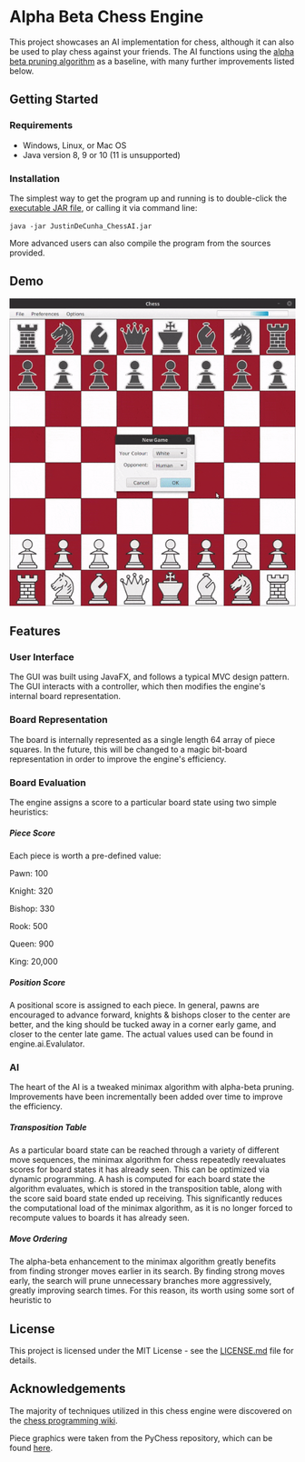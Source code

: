 # Alpha Beta Chess Engine

This project showcases an AI implementation for chess, although it can also be used to play chess against your friends. The AI functions using the [alpha beta pruning algorithm](https://en.wikipedia.org/wiki/Alpha%E2%80%93beta_pruning) as a baseline, with many further improvements listed below.

## Getting Started
### Requirements

* Windows, Linux, or Mac OS
* Java version 8, 9 or 10 (11 is unsupported)

### Installation
The simplest way to get the program up and running is to double-click the [executable JAR file](out/artifacts/JustinDeCunha_ChessAI_jar/JustinDeCunha_ChessAI.jar), or calling it via command line:

`java -jar JustinDeCunha_ChessAI.jar`

More advanced users can also compile the program from the sources provided.

## Demo

![demo](gifs/demo.gif)

## Features

### User Interface

The GUI was built using JavaFX, and follows a typical MVC design pattern. The GUI interacts with a controller, which then modifies the engine's internal board representation.

### Board Representation

The board is internally represented as a single length 64 array of piece squares. In the future, this will be changed to a magic bit-board representation in order to improve the engine's efficiency.

### Board Evaluation

The engine assigns a score to a particular board state using two simple heuristics:

##### Piece Score

Each piece is worth a pre-defined value:

Pawn: 100

Knight: 320

Bishop: 330

Rook: 500

Queen: 900

King: 20,000

##### Position Score

A positional score is assigned to each piece. In general, pawns are encouraged to advance forward, knights & bishops closer to the center are better, and the king should be tucked away in a corner early game, and closer to the center late game. The actual values used can be found in engine.ai.Evalulator.

### AI

The heart of the AI is a tweaked minimax algorithm with alpha-beta pruning. Improvements have been incrementally been added over time to improve the efficiency.

##### Transposition Table

As a particular board state can be reached through a variety of different move sequences, the minimax algorithm for chess repeatedly reevaluates scores for board states it has already seen. This can be optimized via dynamic programming. A hash is computed for each board state the algorithm evaluates, which is stored in the transposition table, along with the score said board state ended up receiving. This significantly reduces the computational load of the minimax algorithm, as it is no longer forced to recompute values to boards it has already seen.

##### Move Ordering

The alpha-beta enhancement to the minimax algorithm greatly benefits from finding stronger moves earlier in its search. By finding strong moves early, the search will prune unnecessary branches more aggressively, greatly improving search times. For this reason, its worth using some sort of heuristic to



## License

This project is licensed under the MIT License - see the [LICENSE.md](LICENSE.md) file for details.

## Acknowledgements

The majority of techniques utilized in this chess engine were discovered on the [chess programming wiki](https://www.chessprogramming.org/Main_Page).

Piece graphics were taken from the PyChess repository, which can be found [here](https://github.com/pychess/pychess/tree/master/pieces).
